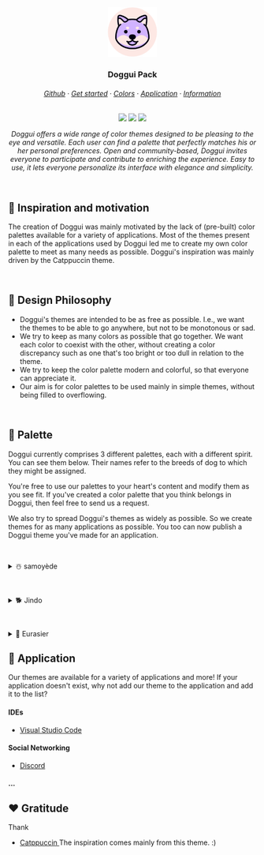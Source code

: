<div align="center">

<img alt="logo" src="https://raw.githubusercontent.com/doggui-pack/.github/main/icon/logo_round.png" height="100">

<h3>Doggui Pack</h3>

<h6>
<a href="">Github</a>
·
<a href="">Get started</a>
·
<a href="">Colors</a>
·
<a href="">Application</a>
·
<a href="">Information</a>
</h6>

<a href="https://github.com/doggui-pack/doggui/stargazers"><img src="https://img.shields.io/github/stars/doggui-pack?colorA=2a2e48&colorB=d1b3ff&style=for-the-badge&logo="></a>
<a href="https://github.com/doggui-pack/doggui/releases/latest"><img src="https://img.shields.io/github/v/release/doggui-pack/doggui?colorA=2a2e48&colorB=b7e4a1&style=for-the-badge"></a>
<a href="https://github.com/doggui-pack/doggui/issues"><img src="https://img.shields.io/github/issues/doggui-pack/doggui?colorA=2a2e48&colorB=fbb693&style=for-the-badge&logo="></a>

<p><em>
Doggui offers a wide range of color themes designed to be pleasing to the eye and versatile. Each user can find a palette that perfectly matches his or her personal preferences. Open and community-based, Doggui invites everyone to participate and contribute to enriching the experience. Easy to use, it lets everyone personalize its interface with elegance and simplicity.
</em></p>

</div>
&nbsp;

## 💭 Inspiration and motivation
The creation of Doggui was mainly motivated by the lack of (pre-built) color palettes available for a variety of applications. Most of the themes present in each of the applications used by Doggui led me to create my own color palette to meet as many needs as possible. Doggui's inspiration was mainly driven by the Catppuccin theme. 

&nbsp;

## 🧠 Design Philosophy
- Doggui's themes are intended to be as free as possible. I.e., we want the themes to be able to go anywhere, but not to be monotonous or sad.
- We try to keep as many colors as possible that go together. We want each color to coexist with the other, without creating a color discrepancy such as one that's too bright or too dull in relation to the theme.
- We try to keep the color palette modern and colorful, so that everyone can appreciate it.
- Our aim is for color palettes to be used mainly in simple themes, without being filled to overflowing.

&nbsp;

## 🎨 Palette
Doggui currently comprises 3 different palettes, each with a different spirit. You can see them below. Their names refer to the breeds of dog to which they might be assigned.

You're free to use our palettes to your heart's content and modify them as you see fit. If you've created a color palette that you think belongs in Doggui, then feel free to send us a request.

We also try to spread Doggui's themes as widely as possible. So we create themes for as many applications as possible. You too can now publish a Doggui theme you've made for an application.

&nbsp;

<!-- Samoyède -->
<details>
<summary>☃️ samoyède</summary>

> [!NOTE]
> This color palette is currently being created... It will arrive very soon.

<!-- The Samoyed is a dog breed appreciated for its friendliness, kindness and bright appearance. Its thick, immaculate coat, mainly white, reflects a natural purity and luminosity. Inspired by this beauty, our "Samoyed" color palette features light, luminous tones, mainly white, creating a fresh, clean atmosphere. These colors are chosen to evoke the same clarity and elegance as the Samoyed coat, bringing a touch of freshness and serenity to any space. The "Samoyed" palette perfectly embodies the purity and warmth of this adorable breed, making every interface as welcoming and bright as a Samoyed's smile.

| |Labels|Hex|RGB|HSL|
|-|------|---|---|---| -->

</details>

&nbsp;

<!-- Jindo -->
<details>
<summary>🐕 Jindo</summary>

The Jindo is a Korean dog breed renowned for its beauty, intelligence and loyal character. Its coat can vary in a range of attractive colors, from white to russet brown. Inspired by this diversity and natural beauty, our "Jindo" color palette offers a selection of soft, harmonious pastel shades. These delicate, refined colors, ranging from soft pinks to pale blues, pastel greens and yellows, bring a touch of subtle, soothing beauty to any space. The "Jindo" palette reflects the elegance and chromatic diversity of this breed, creating a pleasant and aesthetically pleasing ambience, true to the spirit of Jindo.
</details>

&nbsp;

<!-- Eurasier -->
<details>
<summary>👑 Eurasier</summary>
The Eurasier is a breed of dog known for its gentleness, calm and loyalty. These dogs have thick, silky coats that vary in a palette of neutral colors, from gray to black to various shades of brown. This characteristic echoes our "Eurasier" color palette, which features elegant, soothing shades of gray. Like the temperament of Eurasier, these colors are chosen to create a serene, welcoming ambience, ideal for everyday use. The "Eurasier" palette offers a flexibility and visual harmony reminiscent of the balanced, adaptable nature of this exceptional breed.

| |Labels|Hex|RGB|HSL|
|-|------|---|---|---|

> [!NOTE]
> This color palette is currently being created... It will arrive very soon.

<div align="center">
<img src="./assets/eurasier-vscode-preview.png" alt="vscode">
</div>

</details>

## 🚀 Application
Our themes are available for a variety of applications and more! If your application doesn't exist, why not add our theme to the application and add it to the list?

#### IDEs
- <a href="">Visual Studio Code</a>

#### Social Networking
- <a href="">Discord</a>

#### ...

## ❤️ Gratitude
Thank
- [ Catppuccin ]( https://github.com/catppuccin ) The inspiration comes mainly from this theme. :)